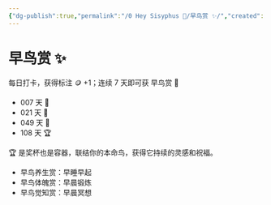 ```yaml
---
{"dg-publish":true,"permalink":"/0 Hey Sisyphus 🤚/早鸟赏 ✨/","created":"2023-05-23T22:53:14.892+08:00","updated":"2023-05-25T10:12:03.469+08:00"}
---
```


# 早鸟赏 ✨

每日打卡，获得标注 🪙 +1；连续 7 天即可获 早鸟赏 🥉

- 007 天 🥉
- 021 天 🥈
- 049 天 🥇
- 108 天 🏆

🏆 是奖杯也是容器，联结你的本命鸟，获得它持续的灵感和祝福。

- 早鸟养生赏：早睡早起
- 早鸟体魄赏：早晨锻炼
- 早鸟觉知赏：早晨冥想